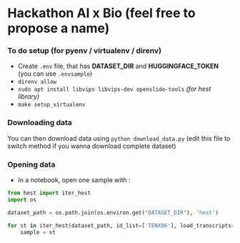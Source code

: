 # Hackathon AI x Bio (feel free to propose a name)

### To do setup (for pyenv / virtualenv / direnv)

- Create `.env` file, that has **DATASET_DIR** and **HUGGINGFACE_TOKEN** (you can use `.envsample`)
- `direnv allow`
- `sudo apt install libvips libvips-dev openslide-tools` *(for hest library)*
- `make setup_virtualenv`

### Downloading data

You can then download data using `python download_data.py` (edit this file to switch method if you wanna download complete dataset)

### Opening data

- In a notebook, open one sample with :

```python
from hest import iter_hest
import os

dataset_path = os.path.join(os.environ.get("DATASET_DIR"), 'hest')

for st in iter_hest(dataset_path, id_list=['TENX96'], load_transcripts=True):
    sample = st
```
